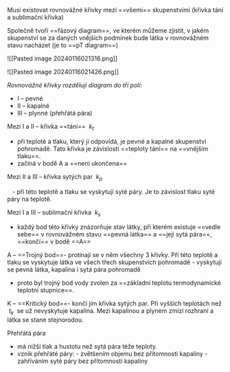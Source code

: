 Musí existovat rovnovážné křivky mezi ==všemi== skupenstvími (křivka tání a sublimační křivka)

Společně tvoří ==fázový diagram==, ve kterém můžeme zjistit, v jakém skupenství se za daných vnějších podmínek bude látka v rovnovážném stavu nacházet (je to ==pT diagram==)

![[Pasted image 20240116021316.png]]

![[Pasted image 20240116021426.png]]

_Rovnovážné křivky rozdělují diagram do tří polí:_
- I – pevné
- II – kapalné
- III – plynné (přehřátá pára)

Mezi I a II – křivka ==tání==  ${\ k_t\ }$

- při teplotě a tlaku, který jí odpovídá, je pevné a kapalné skupenství pohromadě. Tato křivka je závislostí ==teploty tání== na ==vnějším tlaku==.
- začíná v bodě A a ==není ukončena==

Mezi II a III – křivka sytých par  ${\ k_p\ }$

   - při této teplotě a tlaku se vyskytují syté páry. Je to závislost tlaku syté páry na teplotě.

Mezi I a III – sublimační křivka  ${\ k_s\ }$

- každý bod této křivky znázorňuje stav látky, při kterém existuje ==vedle sebe== v rovnovážném stavu ==pevná látka== a ==její sytá pára==, ==končí== v bodě ==A==

A – ==Trojný bod==- protínají se v něm všechny 3 křivky. Při této teplotě a tlaku se vyskytuje látka ve všech třech skupenstvích pohromadě - vyskytují se pevná látka, kapalina i sytá pára pohromadě

- proto byl trojný bod vody zvolen za ==základní teplotu termodynamické teplotní stupnice==.

K – ==Kritický bod==- končí jím křivka sytých par. Při vyšších teplotách než  ${\ t_k\ }$ se už nevyskytuje kapalina. Mezi kapalinou a plynem zmizí rozhraní a látka se stane stejnorodou.

Přehřátá pára 
- má nižší tlak a hustotu než sytá pára téže teploty.
- vznik přehřáté páry:
	  - zvětšením objemu bez přítomnosti kapaliny
	  - zahříváním syté páry bez přítomnosti kapaliny